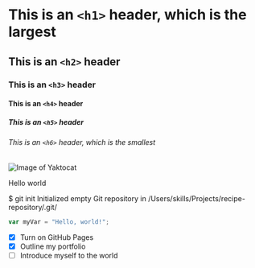 # This is an `<h1>` header, which is the largest
## This is an `<h2>` header
### This is an `<h3>`  header
#### This is an `<h4>`  header
##### This is an `<h5>` header
###### This is an `<h6>` header, which is the smallest



![Image of Yaktocat](https://octodex.github.com/images/yaktocat.png)

Hello world

$ git init
Initialized empty Git repository in /Users/skills/Projects/recipe-repository/.git/
``` javascript
var myVar = "Hello, world!";
```
- [X] Turn on GitHub Pages
- [X] Outline my portfolio
- [ ] Introduce myself to the world
